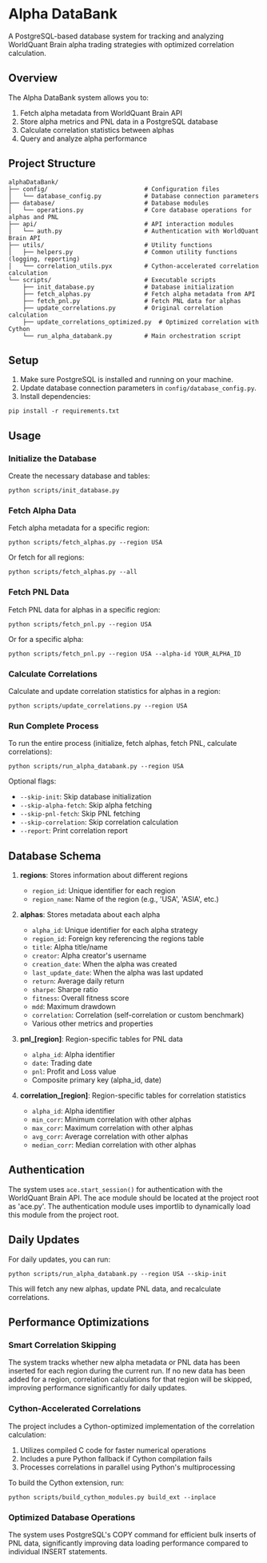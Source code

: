 # Alpha DataBank

A PostgreSQL-based database system for tracking and analyzing WorldQuant Brain alpha trading strategies with optimized correlation calculation.

## Overview

The Alpha DataBank system allows you to:

1. Fetch alpha metadata from WorldQuant Brain API
2. Store alpha metrics and PNL data in a PostgreSQL database
3. Calculate correlation statistics between alphas
4. Query and analyze alpha performance

## Project Structure

```
alphaDataBank/
├── config/                           # Configuration files
│   └── database_config.py            # Database connection parameters
├── database/                         # Database modules
│   └── operations.py                 # Core database operations for alphas and PNL
├── api/                              # API interaction modules
│   └── auth.py                       # Authentication with WorldQuant Brain API
├── utils/                            # Utility functions
│   ├── helpers.py                    # Common utility functions (logging, reporting)
│   └── correlation_utils.pyx         # Cython-accelerated correlation calculation
└── scripts/                          # Executable scripts
    ├── init_database.py              # Database initialization
    ├── fetch_alphas.py               # Fetch alpha metadata from API
    ├── fetch_pnl.py                  # Fetch PNL data for alphas
    ├── update_correlations.py        # Original correlation calculation
    ├── update_correlations_optimized.py  # Optimized correlation with Cython
    └── run_alpha_databank.py         # Main orchestration script
```

## Setup

1. Make sure PostgreSQL is installed and running on your machine.
2. Update database connection parameters in `config/database_config.py`.
3. Install dependencies:

```
pip install -r requirements.txt
```

## Usage

### Initialize the Database

Create the necessary database and tables:

```
python scripts/init_database.py
```

### Fetch Alpha Data

Fetch alpha metadata for a specific region:

```
python scripts/fetch_alphas.py --region USA
```

Or fetch for all regions:

```
python scripts/fetch_alphas.py --all
```

### Fetch PNL Data

Fetch PNL data for alphas in a specific region:

```
python scripts/fetch_pnl.py --region USA
```

Or for a specific alpha:

```
python scripts/fetch_pnl.py --region USA --alpha-id YOUR_ALPHA_ID
```

### Calculate Correlations

Calculate and update correlation statistics for alphas in a region:

```
python scripts/update_correlations.py --region USA
```

### Run Complete Process

To run the entire process (initialize, fetch alphas, fetch PNL, calculate correlations):

```
python scripts/run_alpha_databank.py --region USA
```

Optional flags:
- `--skip-init`: Skip database initialization
- `--skip-alpha-fetch`: Skip alpha fetching
- `--skip-pnl-fetch`: Skip PNL fetching
- `--skip-correlation`: Skip correlation calculation
- `--report`: Print correlation report

## Database Schema

1. **regions**: Stores information about different regions
   - `region_id`: Unique identifier for each region
   - `region_name`: Name of the region (e.g., 'USA', 'ASIA', etc.)

2. **alphas**: Stores metadata about each alpha
   - `alpha_id`: Unique identifier for each alpha strategy
   - `region_id`: Foreign key referencing the regions table
   - `title`: Alpha title/name
   - `creator`: Alpha creator's username
   - `creation_date`: When the alpha was created
   - `last_update_date`: When the alpha was last updated
   - `return`: Average daily return
   - `sharpe`: Sharpe ratio
   - `fitness`: Overall fitness score
   - `mdd`: Maximum drawdown
   - `correlation`: Correlation (self-correlation or custom benchmark)
   - Various other metrics and properties

3. **pnl_[region]**: Region-specific tables for PNL data
   - `alpha_id`: Alpha identifier
   - `date`: Trading date
   - `pnl`: Profit and Loss value
   - Composite primary key (alpha_id, date)

4. **correlation_[region]**: Region-specific tables for correlation statistics
   - `alpha_id`: Alpha identifier
   - `min_corr`: Minimum correlation with other alphas
   - `max_corr`: Maximum correlation with other alphas
   - `avg_corr`: Average correlation with other alphas
   - `median_corr`: Median correlation with other alphas

## Authentication

The system uses `ace.start_session()` for authentication with the WorldQuant Brain API. The ace module should be located at the project root as 'ace.py'. The authentication module uses importlib to dynamically load this module from the project root.

## Daily Updates

For daily updates, you can run:

```
python scripts/run_alpha_databank.py --region USA --skip-init
```

This will fetch any new alphas, update PNL data, and recalculate correlations.

## Performance Optimizations

### Smart Correlation Skipping

The system tracks whether new alpha metadata or PNL data has been inserted for each region during the current run. If no new data has been added for a region, correlation calculations for that region will be skipped, improving performance significantly for daily updates.

### Cython-Accelerated Correlations

The project includes a Cython-optimized implementation of the correlation calculation:

1. Utilizes compiled C code for faster numerical operations
2. Includes a pure Python fallback if Cython compilation fails
3. Processes correlations in parallel using Python's multiprocessing

To build the Cython extension, run:

```
python scripts/build_cython_modules.py build_ext --inplace
```

### Optimized Database Operations

The system uses PostgreSQL's COPY command for efficient bulk inserts of PNL data, significantly improving data loading performance compared to individual INSERT statements.
